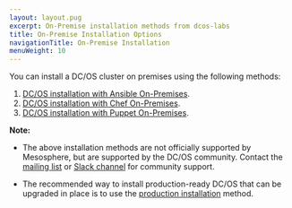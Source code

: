 ```yaml
---
layout: layout.pug
excerpt: On-Premise installation methods from dcos-labs
title: On-Premise Installation Options
navigationTitle: On-Premise Installation 
menuWeight: 10
---
```




You can install a DC/OS cluster on premises using the following methods:

1. [DC/OS installation with Ansible On-Premises](https://github.com/dcos-labs/ansible-dcos/blob/master/docs/INSTALL_ONPREM.md).
2. [DC/OS installation with Chef On-Premises](https://github.com/dcos-labs/dcos-chef).
3. [DC/OS installation with Puppet On-Premises](https://github.com/dcos-labs/dcos-puppet).


**Note:** 
- The above installation methods are not officially supported by Mesosphere, but are supported by the DC/OS community. Contact the [mailing list](https://groups.google.com/a/dcos.io/forum/#!forum/users) or [Slack channel](http://chat.dcos.io/?_ga=2.226911897.58407594.1533244861-1110201164.1520633201) for community support.

- The recommended way to install production-ready DC/OS that can be upgraded in place is to use the [production installation](/1.11/installing/production/deploying-dcos/installation/) method.

